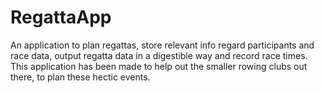 # RegattaApp
An application to plan regattas, store relevant info regard participants and race data, output regatta data in a digestible way and record race times. This application has been made to help out the smaller rowing clubs out there, to plan these hectic events.

